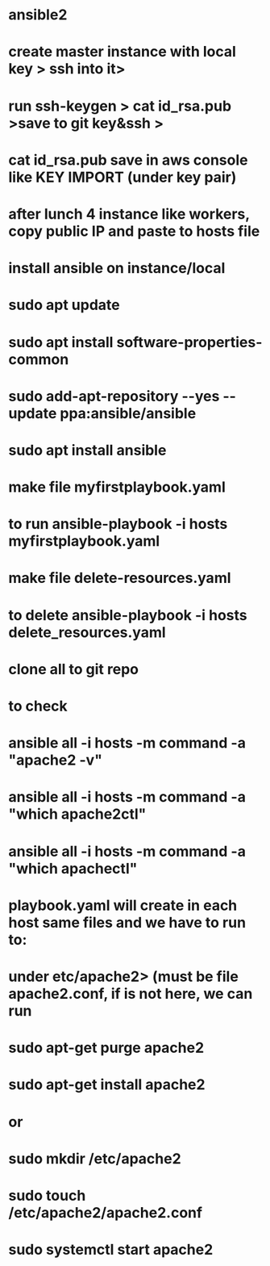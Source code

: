 # ansible2

# create master instance with local key > ssh into it> 
# run ssh-keygen > cat id_rsa.pub >save to git key&ssh > 
# cat id_rsa.pub save in aws console like KEY IMPORT (under key pair)
# after lunch 4 instance like workers, copy public IP and paste to hosts file

# install ansible on instance/local 
  # sudo apt update
  # sudo apt install software-properties-common
  # sudo add-apt-repository --yes --update ppa:ansible/ansible
  # sudo apt install ansible

# make file myfirstplaybook.yaml
# to run ansible-playbook -i hosts myfirstplaybook.yaml

# make file delete-resources.yaml
# to delete ansible-playbook -i hosts delete_resources.yaml

# clone all to git repo 

# to check 
# ansible all -i hosts -m command -a "apache2 -v"
# ansible all -i hosts -m command -a "which apache2ctl"
# ansible all -i hosts -m command -a "which apachectl"



# playbook.yaml will create in each host same files and we have to run to:
# under etc/apache2> (must be file apache2.conf, if is not here, we can run 
# sudo apt-get purge apache2
# sudo apt-get install apache2

# or

# sudo mkdir /etc/apache2
# sudo touch /etc/apache2/apache2.conf
# sudo systemctl start apache2

